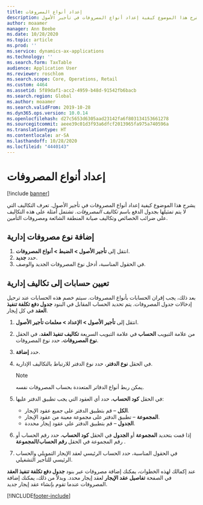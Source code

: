 ```yaml
---
title: إعداد أنواع المصروفات
description: يشرح هذا الموضوع كيفية إعداد أنواع المصروفات في تأجير الأصول.
author: moaamer
manager: Ann Beebe
ms.date: 10/28/2020
ms.topic: article
ms.prod: ''
ms.service: dynamics-ax-applications
ms.technology: ''
ms.search.form: TaxTable
audience: Application User
ms.reviewer: roschlom
ms.search.scope: Core, Operations, Retail
ms.custom: 4464
ms.assetid: 5f89daf1-acc2-4959-b48d-91542fb6bacb
ms.search.region: Global
ms.author: moaamer
ms.search.validFrom: 2019-10-28
ms.dyn365.ops.version: 10.0.14
ms.openlocfilehash: d27c5653d6305aad23142fa6f803134153661278
ms.sourcegitcommit: aeee39c01d3f93a6dfcf2013965fa975a740596a
ms.translationtype: HT
ms.contentlocale: ar-SA
ms.lasthandoff: 10/28/2020
ms.locfileid: "4440143"
---
```

# <a name="set-up-expense-types"></a>إعداد أنواع المصروفات

[!include [banner](../includes/banner.md)]

يشرح هذا الموضوع كيفية إعداد أنواع المصروفات في تأجير الأصول. تعرف التكاليف التي لا يتم تمثيلها بجدول الدفع باسم *تكاليف المصروفات*. تشتمل أمثلة على هذه التكاليف على ضرائب الخصائص وتكاليف صيانة المنطقة الشائعة ومصروفات التأمين.

## <a name="add-an-administrative-expense-type"></a>إضافة نوع مصروفات إدارية

1. انتقل إلى **تأجير الأصول \> الضبط \> أنواع المصروفات**.
2. حدد **جديد**.
3. في الحقول المناسبة، أدخل نوع المصروفات الجديد والوصف.

## <a name="assign-accounts-to-administrative-costs"></a>تعيين حسابات إلى تكاليف إدارية

بعد ذلك، يجب إقران الحسابات بأنواع المصروفات. سيتم خصم هذه الحسابات عند ترحيل إدخالات جدول المصروفات. يتم تحديد الحساب المقابل في البنود **جدول دفع تكلفة تنفيذ العقد** في كل إيجار.

1. انتقل إلى **تأجير الأصول‬ \> الإعداد‬ \> معلمات تأجير الأصول**.
2. من علامة التبويب **الحساب** في علامة التبويب السريعة **تكاليف تنفيذ العقد**، في الحقل **نوع المصروفات**، حدد نوع المصروفات.
3. حدد **إضافة**.
4. في الحقل **نوع الدفتر**، حدد نوع الدفتر للارتباط بالتكاليف الإدارية.

    > [!NOTE]
    > يمكن ربط أنواع الدفاتر المتعددة بحساب المصروفات نفسه.

5. في الحقل **كود الحساب**، حدد أي العقود التي يجب تطبيق الدفتر عليها:

    - **الكل** – قم بتطبيق الدفتر على جميع عقود الإيجار.
    - **المجموعة** – تطبيق الدفتر على مجموعة معينة من عقود الإيجار.
    - **الجدول** – قم بتطبيق الدفتر على عقود إيجار محددة.

6. إذا قمت بتحديد **المجموعة** أو **الجدول** في الحقل **كود الحساب**، حدد رقم الحساب أو رقم المجموعة في الحقل **رقم الحساب/المجموعة** .
7. في الحقول المناسبة، حدد الحساب الرئيسي لعقد الإيجار التمويلي والحساب الرئيسي للتأجير التشغيلي.

عند إكمالك لهذه الخطوات، يمكنك إضافة مصروفات عبر بنود **جدول دفع تكلفة تنفيذ العقد** في الصفحة **تفاصيل عقد الإيجار** لعقد إيجار محدد. وبدلاً من ذلك، يمكنك إضافة المصروفات عندما تقوم بإنشاء عقد إيجار جديد.


[!INCLUDE[footer-include](../../includes/footer-banner.md)]